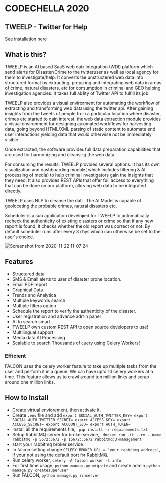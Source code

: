 # CODECHELLA 2020

## TWEELP - Twitter for Help



See installation [here](#how-to-install)

## What is this?
TWEELP is an AI based SaaS web data integration (WDI) platform which send alerts for Disaster/Crime to the twitteruser as well as local agency for them to investigate/help. It converts the unstructered web data into structured format by extracting, preparing and integrating web data in areas of crime, natural disasters, etc for consumption in criminal and GEO helping investigation agencies. It takes full ability of Twitter API to fulfill its job.

TWEELP also provides a visual environment for automating the workflow of extracting and transforming web data using the twitter api. After gaining insights from  the tweets of people from a particular location where disaster, crimes etc started to gain interest, the web data extraction module provides a visual environment for designing automated workflows for harvesting data, going beyond HTML/XML parsing of static content to automate end user interactions yielding data that would otherwise not be immediately visible.

Once extracted, the software provides full data preparation capabilities that are used for harmonizing and cleansing the web data. 

For consuming the results, TWEELP provides several options. It has its own visualization and dashboarding module( which includes filtering & AI processing of media) to help criminal investigators gain the insights that they need. It also provides REST APIs that offer full access to everything that can be done on our platform, allowing web data to be integrated directly. 

TWEELP uses NLP to cleanse the data. The AI Model is capable of geolocating the probable crimes, natural disasters etc.

Scheduler is a sub application developed for TWEELP  to automatically recheck  the authenticity of existing disasters or crime so that if any new report is found, it checks whether the old report was correct or not. By default scheduler runs after every 3 days which can otherwise be set to the user's choice.


![Screenshot from 2020-11-22 11-07-24](https://user-images.githubusercontent.com/28597524/99896047-f1f38000-2cb2-11eb-8d49-5ac5843e25c4.png "TWEELP")


## Features
- Structured data
- SMS & Email alerts to user of disaster prone location. 
- Email PDF report
- Graphical Data
- Trends and Analytica
- Multiple keywords search
- Multiple filters option
- Schedule the report to verify the authenticity of the disaster.
- User registration and advance admin panel
- AI to search smart
- TWEELP own custom REST API to open source developers to use!
- Multilingual support
- Media data AI Processing
- Scalable to search Thousands of query using Celery Workers!






### Efficient
FALCON uses the celery worker feature to take up multiple tasks from the user and perform it in a queue.
We can have upto 10 celery workers at a time. This feature allows us to crawl around ten million links and scrap around one million links.


## How to Install
- Create virtual enviorement, then activate it.
- Create ```.env``` file and add ```export SOCIAL_AUTH_TWITTER_KEY=
export SOCIAL_AUTH_TWITTER_SECRET=
export ACCESS_KEY=
export ACCESS_SECRET=
export ACCOUNT_SID=
export AUTH_TOKEN=```
- Install all the requirements file, ``` pip install -r requirements.txt```
- Setup RabbitMQ server for broker service, ``` docker run -it --rm --name rabbitmq -p 5672:5672 -p 15672:15672 rabbitmq:3-management```
- start your rabbitmq broker service.
- In falcon setting change ```CELERY_BROKER_URL = 'your_rabbitmq_address'```, if your not using the default port for RabbitMQ.
- Run celery worker, ```celery -A falcon worker -l info```
- For first time usage, ```python manage.py migrate``` and create admin ```python manage.py createsuperuser```
- Run FALCON, ```python manage.py runserver```





